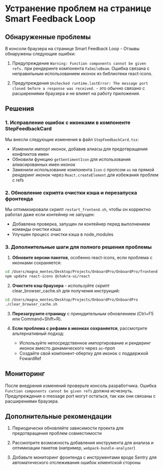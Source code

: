 # Устранение проблем на странице Smart Feedback Loop

## Обнаруженные проблемы

В консоли браузера на странице Smart Feedback Loop - Отзывы обнаружены следующие ошибки:

1. Предупреждение `Warning: Function components cannot be given refs.` при рендеринге компонента `FaSmileBeam`. Ошибка связана с неправильным использованием иконок из библиотеки react-icons.

2. Предупреждения `Unchecked runtime.lastError: The message port closed before a response was received.` - это обычно связано с расширениями браузера и не влияет на работу приложения.

## Решения

### 1. Исправление ошибок с иконками в компоненте StepFeedbackCard

Мы внесли следующие изменения в файл `StepFeedbackCard.tsx`:

- Изменили импорт иконок, добавив алиасы для предотвращения конфликтов имен
- Обновили функцию `getSentimentIcon` для использования алиасированных имен иконок
- Заменили использование компонента `Icon` с пропсом `as` на прямой рендеринг иконок через `React.createElement` для избежания проблем с refs

### 2. Обновление скрипта очистки кэша и перезапуска фронтенда

Мы оптимизировали скрипт `restart_frontend.sh`, чтобы он корректно работал даже если контейнер не запущен:

- Добавлена проверка, запущен ли контейнер перед выполнением команды очистки кэша
- Улучшен процесс очистки кэша в node_modules

### 3. Дополнительные шаги для полного решения проблемы

1. **Обновите версии пакетов**, особенно react-icons, если проблема с иконками сохраняется:

```bash
cd /Users/magna_mentes/Desktop/Projects/OnboardPro/OnboardPro/frontend
npm update react-icons @chakra-ui/react
```

2. **Очистите кэш браузера** - используйте скрипт clear_browser_cache.sh для получения инструкций:

```bash
cd /Users/magna_mentes/Desktop/Projects/OnboardPro/OnboardPro
./clear_browser_cache.sh
```

3. **Перезагрузите страницу** с принудительным обновлением (Ctrl+F5 или Command+Shift+R).

4. **Если проблема с рефами в иконках сохраняется**, рассмотрите альтернативный подход:
   - Используйте непосредственное импортирование и рендеринг иконок вместо динамического через `as`-проп
   - Создайте свой компонент-обертку для иконок с поддержкой FowardRef

## Мониторинг

После внедрения изменений проверьте консоль разработчика. Ошибка `Function components cannot be given refs` должна исчезнуть. Предупреждения о message port могут остаться, так как они связаны с расширениями браузера.

## Дополнительные рекомендации

1. Периодически обновляйте зависимости проекта для предотвращения проблем совместимости

2. Рассмотрите возможность добавления инструмента для анализа и оптимизации пакетов (например, `webpack-bundle-analyzer`)

3. Добавьте мониторинг фронтенда с инструментами вроде Sentry для автоматического отслеживания ошибок клиентской стороны
